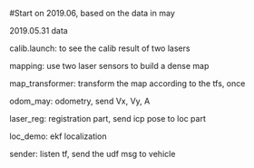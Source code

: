 #Start on 2019.06, based on the data in may


2019.05.31 data

calib.launch:      to see the calib result of two lasers

mapping:           use two laser sensors to build a dense map

map_transformer:   transform the map according to the tfs, once

odom_may:          odometry, send Vx, Vy, A

laser_reg:		   registration part, send icp pose to loc part

loc_demo:          ekf localization

sender:	           listen tf, send the udf msg to vehicle
